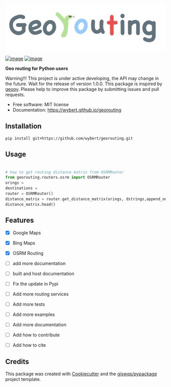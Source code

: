 
![georouting](https://raw.githubusercontent.com/wybert/georouting/main/docs/images/georouting%20icon2.png)

[![image](https://img.shields.io/pypi/v/georouting.svg)](https://pypi.python.org/pypi/georouting)
[![image](https://img.shields.io/conda/vn/conda-forge/georouting.svg)](https://anaconda.org/conda-forge/georouting)


**Geo routing for Python users**

Warning!!! This project is under active developing, the API may change in the future. Wait for the release of version 1.0.0. This package is inspired by [geopy](https://geopy.readthedocs.io/en/stable/). Please help to improve this package by submitting issues and pull requests.


-   Free software: MIT license
-   Documentation: https://wybert.github.io/georouting
    
## Installation

```bash
pip install git+https://github.com/wybert/georouting.git
``` 

## Usage

```python

# how to get routing distance matrix from OSRMRouter
from georouting.routers.osrm import OSRMRouter
orings = 
destinations =
router = OSRMRouter()
distance_matrix = router.get_distance_matrix(orings, dstrings,append_od=True)
distance_matrix.head()
```


## Features

- [x] Google Maps
- [x] Bing Maps
- [x] OSRM Routing
- [ ] add more documentation
- [ ] built and host documentation
- [ ] Fix the update in Pypi
- [ ] Add more routing services
- [ ] Add more tests
- [ ] Add more examples
- [ ] Add more documentation
- [ ] Add how to contribute
- [ ] Add how to cite



## Credits

This package was created with [Cookiecutter](https://github.com/cookiecutter/cookiecutter) and the [giswqs/pypackage](https://github.com/giswqs/pypackage) project template.
